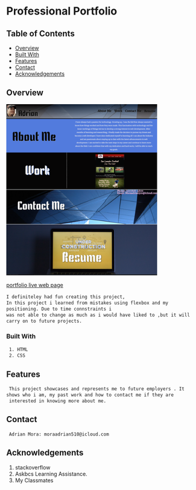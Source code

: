 # Professional Portfolio

## Table of Contents

- [Overview](#overview)
- [Built With](#built-with)
- [Features](#features)
- [Contact](#contact)
- [Acknowledgements](#acknowledgements)

## Overview
    
   
   <img src="images/screenshot.png" width="400">
   
   [portfolio live web page](https://moraadrian510.github.io/pro-portfolio/)
   
    I definiteley had fun creating this project,
    In this project i learned from mistakes using flexbox and my positioning. Due to time connstraints i 
    was not able to change as much as i would have liked to ,but it will carry on to future projects.
    
### Built With

     1. HTML
     2. CSS
     
## Features

     This project showcases and represents me to future employers . It shows who i am, my past work and how to contact me if they are 
     interested in knowing more about me.

## Contact
     
     Adrian Mora: moraadrian510@icloud.com
     
## Acknowledgements

  1. stackoverflow
  2. Askbcs Learning Assistance.
  3. My Classmates 
